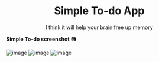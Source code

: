 <h1 align="center">Simple To-do App</h1>
<p align="center">I think it will help your brain free up memory</p>

**Simple To-do screenshot** 📷 

![image](https://user-images.githubusercontent.com/78774658/119965583-9f35b080-bfd4-11eb-9aca-c078b8a3723b.png)
![image](https://user-images.githubusercontent.com/78774658/119964298-474a7a00-bfd3-11eb-992b-82d3ba85bbd2.png)
![image](https://user-images.githubusercontent.com/78774658/119964411-634e1b80-bfd3-11eb-989b-76d5878050bf.png)
